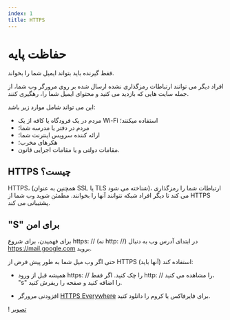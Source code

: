 ```yaml
---
index: 1
title: HTTPS
---
```

# حفاظت پایه

فقط گیرنده باید بتواند ایمیل شما را بخواند.

افراد دیگر می توانند ارتباطات رمزگذاری نشده ارسال شده بر روی مرورگر وب شما، از جمله سایت هایی که بازدید می کنید و محتوای ایمیل شما را، رهگیری کنند.

این می تواند شامل موارد زیر باشد:

*   مردم در یک فرودگاه یا کافه  از یک Wi-Fi استفاده میکنند؛
*   مردم در دفتر یا مدرسه شما؛
*   ارائه کننده سرویس اینترنت شما؛
*   هکرهای مخرب؛
*   مقامات دولتی و یا مقامات اجرایی قانون.

## HTTPS چیست؟

HTTPS، (همچنین به عنوان SSL یا TLS شناخته می شود)، ارتباطات شما را رمزگذاری می کند تا دیگر افراد شبکه نتوانند آنها را بخوانند. مطمئن شوید وب شما از HTTPS پشتیبانی می کند.

## "S" برای امن

برای فهمیدن، برای شروع https: // (نه http: //) در ابتدای آدرس وب به دنبال https://mail.google.com بروید.

حتی اگر وب میل شما به طور پیش فرض از HTTPS استفاده کند (آنها باید):

*   همیشه قبل از ورود https: // را چک کنید. اگر فقط http: // را مشاهده می کنید،  "s" را اضافه کنید و صفحه را ریفرش کنید.

*   افزودنی مرورگر [HTTPS Everywhere](https://www.eff.org/https-everywhere) برای فایرفاکس یا کروم را دانلود کنید.

! [تصویر](email1.png)